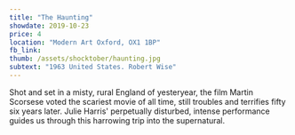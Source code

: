 ```yaml
---
title: "The Haunting"
showdate: 2019-10-23
price: 4
location: "Modern Art Oxford, OX1 1BP"
fb_link:
thumb: /assets/shocktober/haunting.jpg
subtext: "1963 United States. Robert Wise"
---
```


Shot and set in a misty, rural England of yesteryear, the film Martin Scorsese voted the scariest movie of all time, still troubles and terrifies fifty six years later. Julie Harris' perpetually disturbed, intense performance guides us through this harrowing trip into the supernatural.
